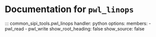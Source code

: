 <!--
SPDX-FileCopyrightText: 2025 Yansheng Wang <ywang889@gmail.com>

SPDX-License-Identifier: Apache-2.0
-->

# Documentation for `pwl_linops`

::: common_sipi_tools.pwl_linops
handler: python
options:
members: - pwl_read - pwl_write
show_root_heading: false
show_source: false
